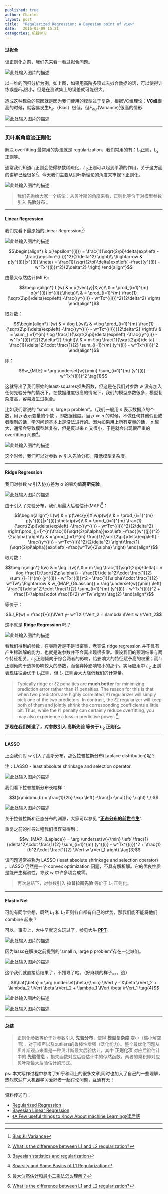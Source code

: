 ```yaml
---
published: true
author: Charles
layout: post
title:  "Regularized Regression: A Bayesian point of view"
date:   2016-03-09 15:21
categories: 机器学习
---
```


#### 过拟合
谈正则化之前，我们先来看一看过拟合问题。

![此处输入图片的描述][1]

以一维的回归分析为例，如上图，如果用高阶多项式去拟合数据的话，可以使得训练误差$E_{in}$很小，但是在测试集上的误差就可能很大。

造成这种现象的原因就是因为我们使用的模型过于复杂，根据VC维理论：**VC维**很高的时候，就容易发生$E_{in}$（Bias）很低，但$E_{out}$(Variance)[^1]很高的情形.

![此处输入图片的描述][2]

----------

### 贝叶斯角度谈正则化
解决 overfitting 最常用的办法就是 regularization，我们常用的有：$L_1$正则，$L_2$正则等。

通常我们知道$L_1$正则会使得参数稀疏化，$L_2$正则可以起到平滑的作用，关于这方面的讲解已经很多[^3]。今天我们主要从贝叶斯理论的角度来审视下正则化。

![此处输入图片的描述][3]

> 我们先抛给大家一个结论：从贝叶斯的角度来看，正则化等价于对模型参数引入 **先验分布** 。

----------

#### Linear Regression
我们先看下最原始的Linear Regression[^5]:

![此处输入图片的描述][4]

$$\begin{align*}
 & p(\epsilon^{(i)})  = \frac{1}{\sqrt{2\pi}\delta}exp\left(  -\frac{(\epsilon^{(i)})^2}{2\delta^2} \right)\\
 \Rightarrow & p(y^{(i)}|x^{(i)};\theta) = \frac{1}{\sqrt{2\pi}\delta}exp\left( -\frac{(y^{(i)} - w^Tx^{(i)})^2}{2\delta^2}  \right)
\end{align*}$$

由最大似然估计(MLE):

$$\begin{align*}
L(w) & = p(\vec{y}|X;w)\\
& = \prod_{i=1}^{m} p(y^{(i)}|x^{(i)};\theta)\\
& = \prod_{i=1}^{m} \frac{1}{\sqrt{2\pi}\delta}exp\left( -\frac{(y^{(i)} - w^Tx^{(i)})^2}{2\delta^2}  \right)
\end{align*}$$

取对数：

$$\begin{align*}
l(w) & = \log L(w)\\
& =\log \prod_{i=1}^{m} \frac{1}{\sqrt{2\pi}\delta}exp\left( -\frac{(y^{(i)} - w^Tx^{(i)})}{2\delta^2}  \right)\\
& = \sum_{i=1}^{m} \log \frac{1}{\sqrt{2\pi}\delta}exp\left( -\frac{(y^{(i)} - w^Tx^{(i)})^2}{2\delta^2}  \right)\\
& = m \log \frac{1}{\sqrt{2\pi}\delta} - \frac{1}{\delta^2}\cdot \frac{1}{2} \sum_{i=1}^{m} (y^{(i)} - w^Tx^{(i)})^2
\end{align*}$$

即：

$$w_{MLE} = \arg \underset{w}{\min} \sum_{i=1}^{m} (y^{(i)} - w^Tx^{(i)})^2 \tag{1}$$

这就导出了我们原始的least-squares损失函数，但这是在我们对参数 $w$ 没有加入任何先验分布的情况下。在数据维度很高的情况下，我们的模型参数很多，模型复杂度高，容易发生过拟合。

比如我们常说的 “small n, large p problem”。（我们一般用 $n$ 表示数据点的个数，用 $p$ 表示变量的个数 ，即数据维度。当 $p\gg n$ 的时候，不做任何其他假设或者限制的话，学习问题基本上是没法进行的。因为如果用上所有变量的话， $p$ 越大，通常会导致模型越复杂，但是反过来 $n$ 又很小，于是就会出现很严重的 overfitting 问题[^7]。

![此处输入图片的描述][5]

这个时候，我们可以对参数 $w$ 引入先验分布，降低模型复杂度。

----------

####  Ridge Regression
我们对参数 $w$ 引入协方差为 $\alpha$ 的零均值**高斯先验**。

![此处输入图片的描述][6]

由于引入了先验分布，我们用最大后验估计(MAP)[^6]：

$$\begin{align*}
L(w) & = p(\vec{y}|X;w)p(w)\\
& = \prod_{i=1}^{m} p(y^{(i)}|x^{(i)};\theta)p(w)\\
& = \prod_{i=1}^{m} \frac{1}{\sqrt{2\pi}\delta}exp\left( -\frac{(y^{(i)} - w^Tx^{(i)})^2}{2\delta^2}  \right)\prod_{j=1}^{n}\frac{1}{\sqrt{2\pi\alpha}}exp\left( -\frac{(w^{(j)})^2}{2\alpha}  \right)\\
& = \prod_{i=1}^{m} \frac{1}{\sqrt{2\pi}\delta}exp\left( -\frac{(y^{(i)} - w^Tx^{(i)})^2}{2\delta^2}  \right)\frac{1}{\sqrt{2\pi\alpha}}exp\left( -\frac{w^Tw}{2\alpha}  \right)
\end{align*}$$

取对数：

$$\begin{align*}
l(w) & = \log L(w)\\
& = m \log \frac{1}{\sqrt{2\pi}\delta}+ n \log \frac{1}{\sqrt{2\pi\alpha}} - \frac{1}{\delta^2}\cdot \frac{1}{2} \sum_{i=1}^{m} (y^{(i)} - w^Tx^{(i)})^2 - \frac{1}{\alpha}\cdot \frac{1}{2} w^Tw\\
 \Rightarrow & w_{MAP_{Guassian}} = \arg \underset{w}{\min} \left( \frac{1}{\delta^2}\cdot \frac{1}{2} \sum_{i=1}^{m} (y^{(i)} - w^Tx^{(i)})^2 + \frac{1}{\alpha}\cdot \frac{1}{2} w^Tw \right) \tag{2}
\end{align*}$$

等价于：

$$J_R(w) = \frac{1}{n}\lVert y- w^TX \rVert_2 + \lambda \lVert w \rVert_2$$

这不就是 **Ridge Regression** 吗？

![此处输入图片的描述][7]

看我们得到的参数，在零附近是不是很密集，老实说 ridge regression 并不具有产生稀疏解的能力，也就是说参数并不会真出现很多零。假设我们的预测结果与两个特征相关，$L_2$正则倾向于综合两者的影响，给影响大的特征赋予高的权重；而$L_1$正则倾向于选择影响较大的参数，而舍弃掉影响较小的那个。实际应用中 $L_2$ 正则表现往往会优于 $L_1$正则，但 $L_1$ 正则会大大降低我们的计算量。

> Typically ridge or ℓ2 penalties are **much better** for minimizing prediction error rather than ℓ1 penalties. The reason for this is that when two predictors are highly correlated, ℓ1 regularizer will simply pick one of the two predictors. In contrast, the ℓ2 regularizer will keep both of them and jointly shrink the corresponding coefficients a little bit. Thus, while the ℓ1 penalty can certainly reduce overfitting, you may also experience a loss in predictive power. [^3]

**那现在我们知道了，对参数引入 高斯先验 等价于 $L_2$ 正则化。**

----------

#### LASSO
上面我们对 $w$ 引入了高斯分布，那么拉普拉斯分布(Laplace distribution)呢？

注：LASSO - least absolute shrinkage and selection operator.

![此处输入图片的描述][8]

我们看下拉普拉斯分布长啥样：

$$f(x\mid\mu,b) = \frac{1}{2b} \exp \left( -\frac{|x-\mu|}{b} \right) \,\!$$

![此处输入图片的描述][9]

关于拉普拉斯和正态分布的渊源，大家可以参见 "[**正态分布的前世今生**][10]".

重复之前的推导过程我们很容易得到：

$$w_{MAP_{Laplace}} = \arg \underset{w}{\min} \left( \frac{1}{\delta^2}\cdot \frac{1}{2} \sum_{i=1}^{m} (y^{(i)} - w^Tx^{(i)})^2 + \frac{1}{b^2}\cdot \frac{1}{2} \lVert w \rVert_1 \right) \tag{3}$$

该问题通常被称为 LASSO (least absolute shrinkage and selection operator) 。LASSO 仍然是一个 convex optimization 问题，不具有解析解。它的优良性质是能产生稀疏性，导致 $w$ 中许多项变成零。

> 再次总结下，对参数引入 **拉普拉斯先验** 等价于 $L_1$ 正则化。

----------

#### Elastic Net
可能有同学会想，既然 $L_1$ 和 $L_2$正则各自都有自己的优势，那我们能不能将他们 combine 起来？

可以，事实上，大牛早就这么玩过了，参见大牛 [**PPT**][11]。

![此处输入图片的描述][12]

因为lasso在解决之前提到的“small n, large p problem”存在一定缺陷。

![此处输入图片的描述][13]

这个我们就直接给结果了，不推导了哈。（好麻烦的样子。。。逃）

$$\hat{\beta} = \arg \underset{\beta}{\min} \lVert y - X\beta \rVert_2 + \lambda_2 \lVert \beta \rVert_2 + \lambda_1 \lVert \beta \rVert_1 \tag{4}$$

![此处输入图片的描述][14]

![此处输入图片的描述][15]

----------

#### 总结
> 正则化参数等价于对参数引入 **先验分布**，使得 **模型复杂度** 变小（缩小解空间），对于噪声以及outliers的鲁棒性增强（泛化能力）。整个最优化问题从贝叶斯观点来看是一种贝叶斯最大后验估计，其中 **正则化项** 对应后验估计中的 **先验信息** ，损失函数对应后验估计中的似然函数，两者的乘积即对应贝叶斯最大后验估计的形式。

ps: 本文写作过程中参考了知乎和网上的很多文章,同时也加入了自己的一些理解，热烈欢迎广大机器学习爱好者一起讨论问题，互通有无！

----------


资料传送门：

 - [Regularized Regression](http://www.unicog.org/pmwiki/uploads/Main/PresentationMM_02_10.pdf)
 - [Bayesian Linear Regression](http://web.cse.ohio-state.edu/~kulis/teaching/788_sp12/scribe_notes/lecture5.pdf)
 - [《A Few useful things to Know About machine Learning》读后感](http://blog.csdn.net/danameng/article/details/21563093)

  [^1]: [Bias 和 Variance](http://charlesx.top/2016/03/Bias-Variance/)
  [^2]: [《A Few useful things to Know About machine Learning》读后感](http://blog.csdn.net/danameng/article/details/21563093)
  [^3]: [What is the difference between L1 and L2 regularization?](https://www.quora.com/What-is-the-difference-between-L1-and-L2-regularization)
  [^4]: [ Bayesian Linear Regression](http://web.cse.ohio-state.edu/~kulis/teaching/788_sp12/scribe_notes/lecture5.pdf)
  [^5]: [Bayesian statistics and regularization](http://cs229.stanford.edu/notes/cs229-notes5.pdf)
  [^6]: [最大似然估计和最小二乘法怎么理解？](https://www.zhihu.com/question/20447622)
  [^7]: [Sparsity and Some Basics of L1 Regularization](http://freemind.pluskid.org/machine-learning/sparsity-and-some-basics-of-l1-regularization/)

----------


  [1]: http://7xjbdi.com1.z0.glb.clouddn.com/2016-03-10_170512.png
  [2]: http://7xjbdi.com1.z0.glb.clouddn.com/2016-03-10_171146.png?imageView2/2/w/350
  [3]: http://7xjbdi.com1.z0.glb.clouddn.com/117ec65eb609d8ea9f05c227130724a6_b.png?imageView2/2/w/350
  [4]: http://7xjbdi.com1.z0.glb.clouddn.com/2016-03-10_180932.png
  [5]: http://7xjbdi.com1.z0.glb.clouddn.com/2016-03-10_204329.png
  [6]: http://7xjbdi.com1.z0.glb.clouddn.com/ridge_re.png
  [7]: http://7xjbdi.com1.z0.glb.clouddn.com/2016-03-10_195835.png?imageView2/2/w/300
  [8]: http://7xjbdi.com1.z0.glb.clouddn.com/2016-03-10_201452.png
  [9]: http://7xjbdi.com1.z0.glb.clouddn.com/Laplace_pdf_mod.png?imageView2/2/w/350
  [10]: http://www.med.mcgill.ca/epidemiology/hanley/bios601/Mean-Quantile/intro-normal-distribution-2.pdf
  [11]: http://web.stanford.edu/~hastie/TALKS/enet_talk.pdf
  [12]: http://7xjbdi.com1.z0.glb.clouddn.com/2016-03-10_203846.png
  [13]: http://7xjbdi.com1.z0.glb.clouddn.com/2016-03-10_205117.png
  [14]: http://7xjbdi.com1.z0.glb.clouddn.com/2016-03-10_205924.png
  [15]: http://7xjbdi.com1.z0.glb.clouddn.com/2016-03-10_205943.png?imageView2/2/w/350